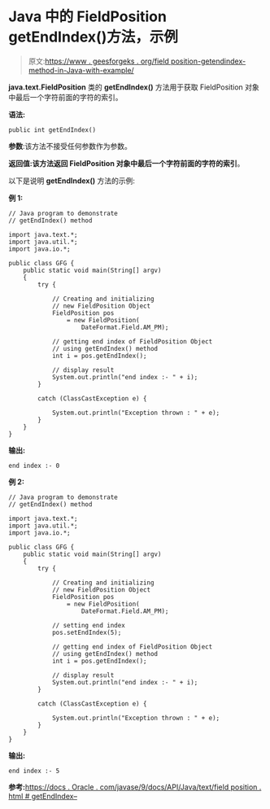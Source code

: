 # Java 中的 FieldPosition getEndIndex()方法，示例

> 原文:[https://www . geesforgeks . org/field position-getendindex-method-in-Java-with-example/](https://www.geeksforgeeks.org/fieldposition-getendindex-method-in-java-with-example/)

**java.text.FieldPosition** 类的 **getEndIndex()** 方法用于获取 FieldPosition 对象中最后一个字符前面的字符的索引。

**语法:**

```
public int getEndIndex()
```

**参数**:该方法不接受任何参数作为参数。

**返回值:**该方法返回 FieldPosition 对象中最后一个字符前面的字符的**索引**。

以下是说明 **getEndIndex()** 方法的示例:

**例 1:**

```
// Java program to demonstrate
// getEndIndex() method

import java.text.*;
import java.util.*;
import java.io.*;

public class GFG {
    public static void main(String[] argv)
    {
        try {

            // Creating and initializing
            // new FieldPosition Object
            FieldPosition pos
                = new FieldPosition(
                    DateFormat.Field.AM_PM);

            // getting end index of FieldPosition Object
            // using getEndIndex() method
            int i = pos.getEndIndex();

            // display result
            System.out.println("end index :- " + i);
        }

        catch (ClassCastException e) {

            System.out.println("Exception thrown : " + e);
        }
    }
}
```

**输出:**

```
end index :- 0

```

**例 2:**

```
// Java program to demonstrate
// getEndIndex() method

import java.text.*;
import java.util.*;
import java.io.*;

public class GFG {
    public static void main(String[] argv)
    {
        try {

            // Creating and initializing
            // new FieldPosition Object
            FieldPosition pos
                = new FieldPosition(
                    DateFormat.Field.AM_PM);

            // setting end index
            pos.setEndIndex(5);

            // getting end index of FieldPosition Object
            // using getEndIndex() method
            int i = pos.getEndIndex();

            // display result
            System.out.println("end index :- " + i);
        }

        catch (ClassCastException e) {

            System.out.println("Exception thrown : " + e);
        }
    }
}
```

**输出:**

```
end index :- 5

```

**参考:**[https://docs . Oracle . com/javase/9/docs/API/Java/text/field position . html # getEndIndex–](https://docs.oracle.com/javase/9/docs/api/java/text/FieldPosition.html#getEndIndex--)